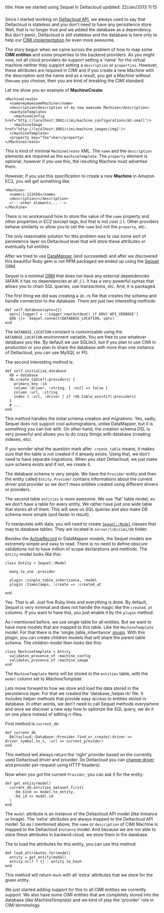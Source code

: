 title: How we started using Sequel in Deltacloud
updated: 22/Jan/2013 11:15
###

Since I started working on [Deltacloud API](http://deltacloud.org), we always used to say that Deltacloud
is stateless and you don't need to have any persistence store. Well, that is no longer
true and we added the database as a dependency. But don't panic, Deltacloud
is still stateless and the database is here only to help our [CIMI implementation](http://deltacloud.apache.org/cimi-rest.html)
be even more awesome.

The story begun when we came across the problem of how to map some **CIMI entities**
and some properties to the backend providers. As you might now, not all cloud
providers do support setting a 'name' for the virtual machine neither they
support setting a `description` or `properties`. However, these attributes are
required in CIMI and if you create a new Machine with the description and the name and
as a result, you get a Machine without the`name` you choose, then you are kind of breaking
the CIMI standard.

Let me show you an example of __MachineCreate__:

    <MachineCreate>
      <name>myAwesomeMachine</name>
      <description>Description of my new awesome Machine</description>
      <machineTemplate>
        <machineConfig href="http://localhost:3001/cimi/machine_configurations/m1-small"/>
        <machineImage href="http://localhost:3001/cimi/machine_images/img1"/>
      </machineTemplate>
      <property key="foo">bar</property>
    </MachineCreate>

This is kind of minimal `MachineCreate` XML. The `name` and the `description`
elements are required as the `machineTemplate`. The `property` element is optional,
however if you use this, the resulting Machine must advertise them.

However, if you use this specification to create a new __Machine__ in Amazon EC2, you will
get something like:

    <Machine>
      <name>i-123456</name>
      <description></description>
      <!-- other elements... -->
    </Machine>

There is no workaround how to store the value of the `name` property and other
properties in EC2 (except tags, but that is not cool :) ). Other providers behave
similarily or allow you to set the `name` but not the `property`, etc..

The only reasonable solution for this problem was to use some sort of
persistence layer on Deltacloud level that will store these attributes or
eventually full entities.

After we tried to use [DataMapper](http://datamapper.org/) (and succeeded) and after we discovered this
beautiful Ruby gem is not RPM packaged we ended up using the [Sequel](http://sequel.rubyforge.org/) ORM.

Sequel is a minimal [ORM](http://en.wikipedia.org/wiki/Object-relational_mapping) that does not have any external dependencies (AFAIK it
has no dependencies at all ;) ). It has a very powerful syntax that allows you to
chain SQL queries, use transactions, etc. And, it is packaged.

The first thing we did was creating a `db.rb` file that creates the schema
and handle connection to the database. There are just two interesting methods:

    def self.database(opts={})
      opts[:logger] = ::Logger.new($stdout) if ENV['API_VERBOSE']
      @db ||=  Sequel.connect(DATABASE_LOCATION, opts)
    end

The `DATABASE_LOCATION` constant is customizable using the `DATABASE_LOCATION`
environment variable. You are free to use whatever database you like. By default
we use SQLite3, but if you plan to use CIMI in production or you plan to share
the database with more than one instance of Deltacloud, you can use MySQL or PG.

The second interesting method is:


    def self.initialize_database
      db = database
      db.create_table?(:providers) {
        primary_key :id
        column :driver, :string, { :null => false }
        column :url, :string
        index [ :url, :driver ] if !db.table_exists?(:providers)
      }
      # ...
    end

This method handles the initial schema creation and migrations. Yes, sadly, Sequel
does not support cool automigrations, unlike DataMapper, but it is something you
can live with. On other hand, the creation schema DSL is very powerful and
allows you to do crazy things with database (creating indexes, etc).

If you wonder what the question mark after  `create_table` means, it makes sure
that the table is not created if it already exists. Using that, we don't need to
have separate migrations. When you start Deltacloud, we just make sure schema
exists and if not, we create it.

The database schema is very simple. We have the `Provider` entity and then the entity
called `Entity`. `Provider` contains informations about the current driver and
provider so we don't mess entities created using different drivers or providers.

The second table `entities` is more awesome. We use 'flat' table model, so we
don't have a table for every entity. We rather have just one wide table that
stores all of them. This will save us SQL queries and also make DB schema more
simple (and faster in result).

To manipulate with data, you will need to create [`Sequel::Model`](http://sequel.rubyforge.org/rdoc/classes/Sequel/Model.html) classes that
map to database tables. They are located in `server/lib/cimi/db` folder.

Besides the [ActiveRecord](http://api.rubyonrails.org/classes/ActiveRecord/Base.html) or DataMapper models, the Sequel models are extremely
simple and easy to read. There is no need to define obscure validations not to
have million of scope declarations and methods. The `Entity` model looks like
this:

    class Entity < Sequel::Model

      many_to_one :provider

      plugin :single_table_inheritance, :model
      plugin :timestamps, :create => :created_at

    end

Yes. That is all. Just five Ruby lines and everything is done. By default, Sequel
is very minimal and does not handle the magic like the `created_at` columns. If
you want to have this, you just enable it by the `plugin` method.

As I mentioned before, we use single table for all entities. But we want to have
more models that are mapped to this table. Like the `MachineTemplate` model.
For that there is the 'single_table_inheritance' [plugin](http://sequel.rubyforge.org/rdoc-plugins/classes/Sequel/Plugins/SingleTableInheritance.html). With this plugin, you can
create children models that will share the parent table schema. The children
model then looks like this:

    class MachineTemplate < Entity
      validates_presence_of :machine_config
      validates_presence_of :machine_image
    end

The `MachineTemplate` items will be stored in the `entities` table, with the
`model` column set to *MachineTemplate*.

Lets move forward to how we store and load the data stored in the persistence layer.
For that we created the 'database_helper.rb' file. It includes helper methods
that provide easy access to entities stored in database. In other words, we
don't need to call Sequel methods everywhere and once we discover a new way how
to optimize the SQL query, we do it on one place instead of editing n-files.

First method is `current_db`:

    def current_db
      Deltacloud::Database::Provider.find_or_create(:driver => driver_symbol.to_s, :url => current_provider)
    end

This method will always return the 'right' provider based on the currently used
Deltacloud driver and provider. (In Deltacloud you can [change driver](http://deltacloud.apache.org/drivers.html) and
provider per-request using HTTP headers).

Now when you got the current `Provider`, you can ask it for the entity:

    def get_entity(model)
      current_db.entities_dataset.first(
        :be_kind => model.to_entity,
        :be_id => model.id
      )
    end

The `model` attribute is an instance of the Deltacloud API model (like Instance or Image).
The 'extra' attributes are always mapped to the Deltacloud API model. So as I
mentioned above, the `name` or `description` of CIMI Machine is mapped to the
Deltacloud `Instance` model. And because we are not able to store these
attributes in backend cloud, we store them in the database.

The to load the attributes for this entity, you can use this method:

    def load_attributes_for(model)
      entity = get_entity(model)
      entity.nil? ? {} : entity.to_hash
    end

This method will return `Hash` with all 'extra' attributes that we store for the
given entity.

We just started adding support for this to all CIMI entities we currently
support. We also have some CIMI entities that are completely stored into the
database (like MachineTemplate) and we kind of play the 'provider' role in
CIMI terminology.

